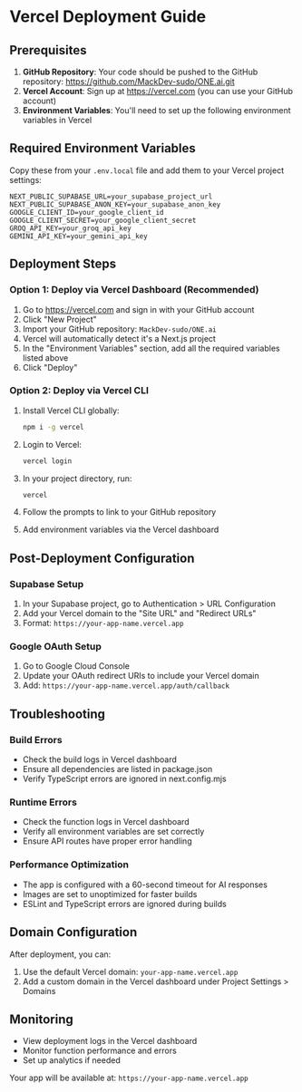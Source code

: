 # Vercel Deployment Guide

## Prerequisites

1. **GitHub Repository**: Your code should be pushed to the GitHub repository: https://github.com/MackDev-sudo/ONE.ai.git
2. **Vercel Account**: Sign up at https://vercel.com (you can use your GitHub account)
3. **Environment Variables**: You'll need to set up the following environment variables in Vercel

## Required Environment Variables

Copy these from your `.env.local` file and add them to your Vercel project settings:

```
NEXT_PUBLIC_SUPABASE_URL=your_supabase_project_url
NEXT_PUBLIC_SUPABASE_ANON_KEY=your_supabase_anon_key
GOOGLE_CLIENT_ID=your_google_client_id
GOOGLE_CLIENT_SECRET=your_google_client_secret
GROQ_API_KEY=your_groq_api_key
GEMINI_API_KEY=your_gemini_api_key
```

## Deployment Steps

### Option 1: Deploy via Vercel Dashboard (Recommended)

1. Go to https://vercel.com and sign in with your GitHub account
2. Click "New Project"
3. Import your GitHub repository: `MackDev-sudo/ONE.ai`
4. Vercel will automatically detect it's a Next.js project
5. In the "Environment Variables" section, add all the required variables listed above
6. Click "Deploy"

### Option 2: Deploy via Vercel CLI

1. Install Vercel CLI globally:
   ```bash
   npm i -g vercel
   ```

2. Login to Vercel:
   ```bash
   vercel login
   ```

3. In your project directory, run:
   ```bash
   vercel
   ```

4. Follow the prompts to link to your GitHub repository
5. Add environment variables via the Vercel dashboard

## Post-Deployment Configuration

### Supabase Setup
1. In your Supabase project, go to Authentication > URL Configuration
2. Add your Vercel domain to the "Site URL" and "Redirect URLs"
3. Format: `https://your-app-name.vercel.app`

### Google OAuth Setup
1. Go to Google Cloud Console
2. Update your OAuth redirect URIs to include your Vercel domain
3. Add: `https://your-app-name.vercel.app/auth/callback`

## Troubleshooting

### Build Errors
- Check the build logs in Vercel dashboard
- Ensure all dependencies are listed in package.json
- Verify TypeScript errors are ignored in next.config.mjs

### Runtime Errors
- Check the function logs in Vercel dashboard
- Verify all environment variables are set correctly
- Ensure API routes have proper error handling

### Performance Optimization
- The app is configured with a 60-second timeout for AI responses
- Images are set to unoptimized for faster builds
- ESLint and TypeScript errors are ignored during builds

## Domain Configuration

After deployment, you can:
1. Use the default Vercel domain: `your-app-name.vercel.app`
2. Add a custom domain in the Vercel dashboard under Project Settings > Domains

## Monitoring

- View deployment logs in the Vercel dashboard
- Monitor function performance and errors
- Set up analytics if needed

Your app will be available at: `https://your-app-name.vercel.app`

